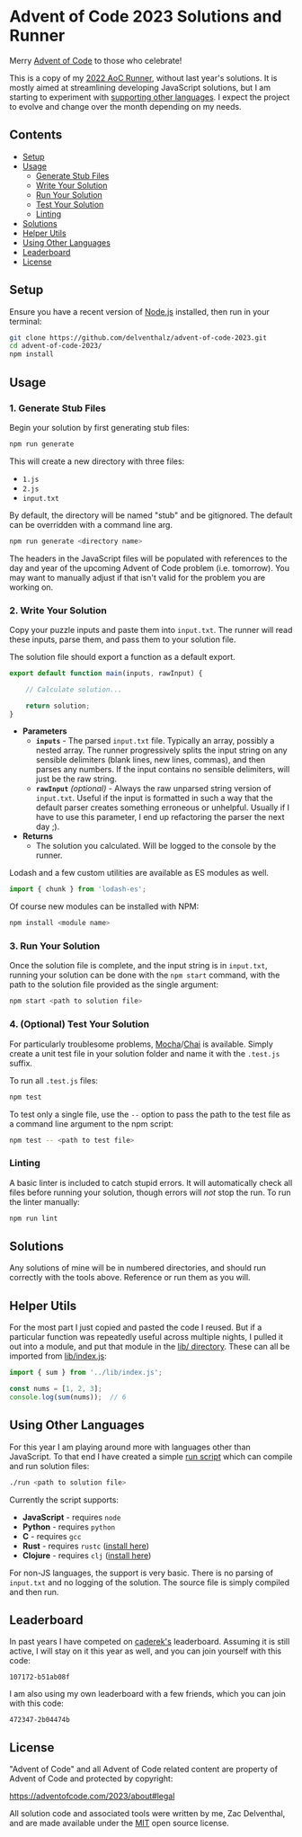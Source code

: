 # Advent of Code 2023 Solutions and Runner

Merry [Advent of Code](https://adventofcode.com/2023) to those who celebrate!

This is a copy of my
[2022 AoC Runner](https://github.com/delventhalz/advent-of-code-2022), without
last year's solutions. It is mostly aimed at streamlining developing JavaScript
solutions, but I am starting to experiment with
[supporting other languages](#using-other-languages). I expect the project to
evolve and change over the month depending on my needs.

## Contents

- [Setup](#setup)
- [Usage](#usage)
    * [Generate Stub Files](#1-generate-stub-files)
    * [Write Your Solution](#2-write-your-solution)
    * [Run Your Solution](#3-run-your-solution)
    * [Test Your Solution](#4-optional-test-your-solution)
    * [Linting](#linting)
- [Solutions](#solutions)
- [Helper Utils](#helper-utils)
- [Using Other Languages](#using-other-languages)
- [Leaderboard](#leaderboard)
- [License](#license)

## Setup

Ensure you have a recent version of [Node.js](https://nodejs.org/en/)
installed, then run in your terminal:

```bash
git clone https://github.com/delventhalz/advent-of-code-2023.git
cd advent-of-code-2023/
npm install
```

## Usage

### 1. Generate Stub Files

Begin your solution by first generating stub files:

```bash
npm run generate
```

This will create a new directory with three files:

- `1.js`
- `2.js`
- `input.txt`

By default, the directory will be named "stub" and be gitignored. The default
can be overridden with a command line arg.

```bash
npm run generate <directory name>
```

The headers in the JavaScript files will be populated with references to the day
and year of the upcoming Advent of Code problem (i.e. tomorrow). You may want to
manually adjust if that isn't valid for the problem you are working on.

### 2. Write Your Solution

Copy your puzzle inputs and paste them into `input.txt`. The runner will
read these inputs, parse them, and pass them to your solution file.

The solution file should export a function as a default export.

```javascript
export default function main(inputs, rawInput) {

    // Calculate solution...

    return solution;
}
```

- **Parameters**
    * **`inputs`** - The parsed `input.txt` file. Typically an array, possibly a
      nested array. The runner progressively splits the input string on any
      sensible delimiters (blank lines, new lines, commas), and then parses any
      numbers. If the input contains no sensible delimiters, will just be the
      raw string.
    * **`rawInput`** _(optional)_ - Always the raw unparsed string version of
      `input.txt`. Useful if the input is formatted in such a way that the
      default parser creates something erroneous or unhelpful. Usually if I
      have to use this parameter, I end up refactoring the parser the next day
      ;).
- **Returns**
    * The solution you calculated. Will be logged to the console by the runner.

Lodash and a few custom utilities are available as ES modules as well.

```javascript
import { chunk } from 'lodash-es';
```

Of course new modules can be installed with NPM:

```bash
npm install <module name>
```

### 3. Run Your Solution

Once the solution file is complete, and the input string is in `input.txt`,
running your solution can be done with the `npm start` command, with the path
to the solution file provided as the single argument:

```bash
npm start <path to solution file>
```

### 4. (Optional) Test Your Solution

For particularly troublesome problems,
[Mocha](https://mochajs.org/)/[Chai](https://www.chaijs.com/api/bdd/) is
available. Simply create a unit test file in your solution folder and name it
with the `.test.js` suffix.

To run all `.test.js` files:

```bash
npm test
```

To test only a single file, use the `--` option to pass the path to the test
file as a command line argument to the npm script:

```bash
npm test -- <path to test file>
```

### Linting

A basic linter is included to catch stupid errors. It will automatically check
all files before running your solution, though errors will _not_ stop the run.
To run the linter manually:

```bash
npm run lint
```

## Solutions

Any solutions of mine will be in numbered directories, and should run correctly
with the tools above. Reference or run them as you will.

## Helper Utils

For the most part I just copied and pasted the code I reused. But if a
particular function was repeatedly useful across multiple nights, I pulled it
out into a module, and put that module in the [lib/ directory](./lib/). These
can all be imported from [lib/index.js](./lib/index.js):

```javascript
import { sum } from '../lib/index.js';

const nums = [1, 2, 3];
console.log(sum(nums));  // 6
```

## Using Other Languages

For this year I am playing around more with languages other than JavaScript. To
that end I have created a simple [run script](./run) which can compile and run
solution files:

```bash
./run <path to solution file>
```

Currently the script supports:

- **JavaScript** - requires `node`
- **Python** - requires `python`
- **C** - requires `gcc`
- **Rust** - requires `rustc`
  ([install here](https://www.rust-lang.org/tools/install))
- **Clojure** - requires `clj`
  ([install here](https://clojure.org/guides/getting_started))

For non-JS languages, the support is very basic. There is no parsing of
`input.txt` and no logging of the solution. The source file is simply compiled
and then run.

## Leaderboard

In past years I have competed on [caderek's](https://github.com/caderek)
leaderboard. Assuming it is still active, I will stay on it this year as well,
and you can join yourself with this code:

```
107172-b51ab08f
```

I am also using my own leaderboard with a few friends, which you can join with
this code:

```
472347-2b04474b
```

## License

"Advent of Code" and all Advent of Code related content are property of Advent
of Code and protected by copyright:

https://adventofcode.com/2023/about#legal

All solution code and associated tools were written by me, Zac Delventhal,
and are made available under the [MIT](./LICENSE) open source license.

